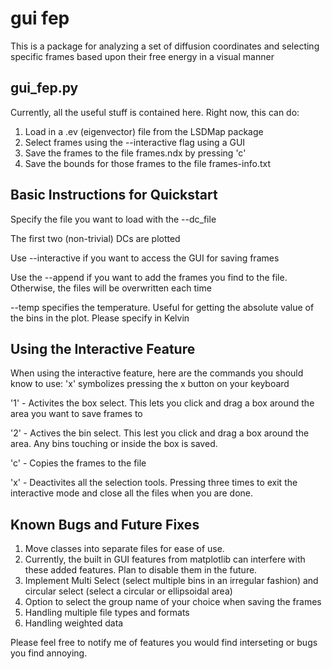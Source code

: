 gui fep
=======

This is a package for analyzing a set of diffusion coordinates and selecting specific frames based upon their free energy in a visual manner
 
gui_fep.py
----------
 
Currently, all the useful stuff is contained here. Right now, this can do:
 
1. Load in a .ev (eigenvector) file from the LSDMap package
2. Select frames using the --interactive flag using a GUI
3. Save the frames to the file frames.ndx by pressing 'c'
4. Save the bounds for those frames to the file frames-info.txt
 
 
Basic Instructions for Quickstart
---------------------------------
 
Specify the file you want to load with the --dc_file 

The first two (non-trivial) DCs are plotted 

Use --interactive if you want to access the GUI for saving frames

Use the --append if you want to add the frames you find to the file. Otherwise, the files will be overwritten each time

--temp specifies the temperature. Useful for getting the absolute value of the bins in the plot. Please specify in Kelvin


Using the Interactive Feature
-----------------------------

When using the interactive feature, here are the commands you should know to use:
'x' symbolizes pressing the x button on your keyboard

'1' - Activites the box select. This lets you click and drag a box around the area you want to save frames to

'2' - Actives the bin select. This lest you click and drag a box around the area. Any bins touching or inside the box is saved.

'c' - Copies the frames to the file

'x' - Deactivites all the selection tools. Pressing three times to exit the interactive mode and close all the files when you are done.


Known Bugs and Future Fixes
---------------------------
1. Move classes into separate files for ease of use.
2. Currently, the built in GUI features from matplotlib can interfere with these added features. Plan to disable them in the future.
3. Implement Multi Select (select multiple bins in an irregular fashion) and circular select (select a circular or ellipsoidal area)
4. Option to select the group name of your choice when saving the frames
5. Handling multiple file types and formats
6. Handling weighted data


Please feel free to notify me of features you would find interseting or bugs you find annoying.
